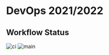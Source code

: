 # DevOps 2021/2022

## Workflow Status
![ci](https://github.com/avans-devops/devops-2122-merijnmonfils_ryanwennekes/actions/workflows/CI-API.yml/badge.svg)
![main](https://github.com/avans-devops/devops-2122-merijnmonfils_ryanwennekes/actions/workflows/CI-API.yml/badge.svg?branch=main)

